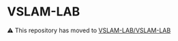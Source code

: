 # VSLAM-LAB
⚠️ This repository has moved to [VSLAM-LAB/VSLAM-LAB](https://github.com/VSLAM-LAB/VSLAM-LAB)
